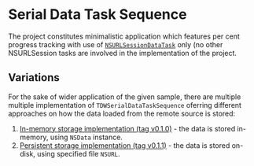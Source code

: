 # Serial Data Task Sequence
The project constitutes minimalistic application which features per cent progress tracking with use of
[`NSURLSessionDataTask`](https://developer.apple.com/documentation/foundation/nsurlsessiondatatask) only (no other NSURLSession tasks are involved in the
implementation of the project.

## Variations
For the sake of wider application of the given sample, there are multiple multiple implementation of `TDWSerialDataTaskSequence` oferring different approaches
on how the data loaded from the remote source is stored:
1. [In-memory storage implementation (tag v0.1.0)](https://github.com/AlexandrSMed/SO-a-73661520-5690248-SerialDataTaskSequence/tree/v0.1.0) - the data is stored in-memory, using `NSData` instance.
2. [Persistent storage implementation (tag v0.1.1)](https://github.com/AlexandrSMed/SO-a-73661520-5690248-SerialDataTaskSequence/tree/v0.1.1) - the data is stored on-disk, using specified file `NSURL`.
